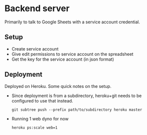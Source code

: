 # Backend server

Primarily to talk to Google Sheets with a service account credential.

## Setup

- Create service account
- Give edit permissions to service account on the spreadsheet
- Get the key for the service account (in json format)

## Deployment

Deployed on Heroku. Some quick notes on the setup.

- Since deployment is from a subdirectory, heroku+git needs to be configured to use that instead.

  ```
  git subtree push --prefix path/to/subdirectory heroku master
  ```

- Running 1 web dyno for now

  ```
  heroku ps:scale web=1
  ```
